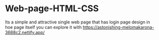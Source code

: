 # Web-page-HTML-CSS
Its a simple and attractive single web page 
that has login page design in hoe page itself
you can explore it with
https://astonishing-melomakarona-3688c2.netlify.app/
